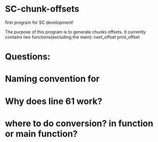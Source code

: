 # SC-chunk-offsets
first program for SC development!

The purpose of this program is to generate chunks offsets.
It currently contains two functions(excluding the main):
  next_offset
  print_offset


# Questions:
# Naming convention for

# Why does line 61 work?
# where to do conversion?  in function or main function?
